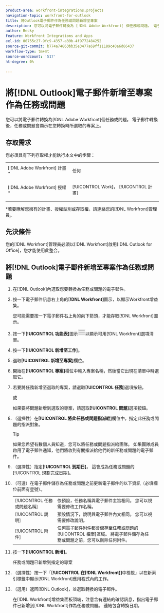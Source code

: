 ```yaml
---
product-area: workfront-integrations;projects
navigation-topic: workfront-for-outlook
title: 將Outlook電子郵件作為任務或問題新增至專案
description: 您可以將電子郵件轉換為 [!DNL Adobe Workfront] 個任務或問題。 電子郵件轉換後，任務或問題會顯示在您轉換時所選取的專案上。
author: Becky
feature: Workfront Integrations and Apps
exl-id: 00755c27-9fc9-4357-a39b-4f9772484252
source-git-commit: b774a74863bb35e3477a69ff11189c40a6d66437
workflow-type: tm+mt
source-wordcount: '517'
ht-degree: 0%

---
```


# 將[!DNL Outlook]電子郵件新增至專案作為任務或問題

您可以將電子郵件轉換為[!DNL Adobe Workfront]個任務或問題。 電子郵件轉換後，任務或問題會顯示在您轉換時所選取的專案上。

## 存取需求

您必須具有下列存取權才能執行本文中的步驟：

<table style="table-layout:auto"> 
 <col> 
 <col> 
 <tbody> 
  <tr> 
   <td role="rowheader">[!DNL Adobe Workfront] 計畫*</td> 
   <td> <p>任何</p> </td> 
  </tr> 
  <tr> 
   <td role="rowheader">[!DNL Adobe Workfront] 授權*</td> 
   <td> <p>[!UICONTROL Work]， [!UICONTROL 計畫]</p> </td> 
  </tr> 
 </tbody> 
</table>

&#42;若要瞭解您擁有的計畫、授權型別或存取權，請連絡您的[!DNL Workfront]管理員。

## 先決條件

您的[!DNL Workfront]管理員必須以[!DNL Workfront]啟用[!DNL Outlook for Office]，您才能使用此整合。

## 將[!DNL Outlook]電子郵件新增至專案作為任務或問題

1. 在[!DNL Outlook]內選取您要轉換為任務或問題的電子郵件。
1. 按一下電子郵件訊息右上角的&#x200B;**[!DNL Workfront]**&#x200B;圖示，以顯示Workfront增益集。

   您可能需要按一下電子郵件右上角的向下箭頭，才能存取[!DNL Workfront]圖示。

1. 按一下&#x200B;**[!UICONTROL 功能表]**&#x200B;圖示![o365_addin_menu_icon.png](assets/o365-addin-menu2-icon.png)以顯示可用[!DNL Workfront]選項清單。



1. 按一下&#x200B;**[!UICONTROL 新增至工作]**。

1. 選取&#x200B;**[!UICONTROL 新增至專案]**&#x200B;欄位。
1. 開始在&#x200B;**[!UICONTROL 專案]**&#x200B;欄位中輸入專案名稱，然後當它出現在清單中時選取它。
1. 若要將任務新增至選取的專案，請選取&#x200B;**[!UICONTROL 任務]**&#x200B;選項按鈕。

   或

   如果要將問題新增到選取的專案，請選取&#x200B;**[!UICONTROL 問題]**&#x200B;選項按鈕。

1. （選擇性）在&#x200B;**[!UICONTROL 將此任務或問題指派給]**&#x200B;欄位中，指定此任務或問題的指派對象。

   >[!TIP]
   >
   >如果您希望有數個人員知道，您可以將任務或問題指派給團隊。 如果團隊成員啟用了電子郵件通知，他們將收到有關指派給他們的新任務或問題的電子郵件。


1. （選擇性）指定&#x200B;**[!UICONTROL 到期日]**。 這會成為任務或問題的[!UICONTROL 規劃完成日期]。
1. （可選）在電子郵件儲存為任務或問題之前更新電子郵件的以下資訊（必填欄位前面有星號）。

   <table style="table-layout:auto">
      <tr>
        <td>[!UICONTROL 任務或問題名稱]</td>
        <td>依預設，任務名稱與電子郵件主旨相同。 您可以視需要修改工作名稱。</td>
        <td></td>
      </tr>
      <tr>
        <td>[!UICONTROL 說明]</td>
        <td>預設情況下，說明與電子郵件內文相同。 您可以視需要修改說明。</td>
      </tr>
      <tr>
        <td>[!UICONTROL 附件]</td>
        <td>任何電子郵件附件都會儲存至任務或問題的[!UICONTROL 檔案]區域。 將電子郵件儲存為任務或問題之前，您可以刪除任何附件。</td>
      </tr>
   </table>

1. 按一下&#x200B;**[!UICONTROL 新增]**。

   任務或問題已新增到指定的專案

1. （選擇性）按一下「**[!UICONTROL 在[!DNL Workfront]]**&#x200B;中檢視」以在新索引標籤中顯示[!DNL Workfront]應用程式內的工作。

1. （選用）返回[!DNL Outlook]，並選取轉換的電子郵件。

   在[!DNL Workfront]增益集面板頂端，注意含有連結的確認訊息，指出電子郵件已新增到[!DNL Workfront]作為任務或問題。 連結包含轉換日期。



